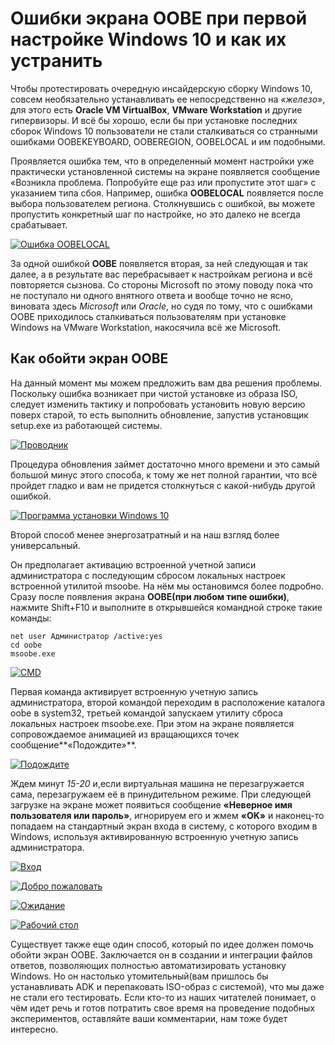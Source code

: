 # Ошибки экрана OOBE при первой настройке Windows 10 и как их устранить

Чтобы протестировать очередную инсайдерскую сборку Windows 10, совсем необязательно устанавливать ее непосредственно на _«железо»_, для этого есть **Oracle VM VirtualBox**, **VMware Workstation** и другие гипервизоры. И всё бы хорошо, если бы при установке последних сборок Windows 10 пользователи не стали сталкиваться со странными ошибками OOBEKEYBOARD, OOBEREGION, OOBELOCAL и им подобными.

Проявляется ошибка тем, что в определенный момент настройки уже практически установленной системы на экране появляется сообщение «Возникла проблема. Попробуйте еще раз или пропустите этот шаг» с указанием типа сбоя. Например, ошибка **OOBELOCAL** появляется после выбора пользователем региона. Столкнувшись с ошибкой, вы можете пропустить конкретный шаг по настройке, но это далеко не всегда срабатывает.

[![Ошибка OOBELOCAL](/images/1a7147a56652d967e7e1193d2914737b.jpg)](https://www.white-windows.ru/wp-content/uploads/2019/03/5587803_1.jpg)

За одной ошибкой **OOBE** появляется вторая, за ней следующая и так далее, а в результате вас перебрасывает к настройкам региона и всё повторяется сызнова. Со стороны Microsoft по этому поводу пока что не поступало ни одного внятного ответа и вообще точно не ясно, виновата здесь _Microsoft_ или _Oracle_, но судя по тому, что с ошибками OOBE приходилось сталкиваться пользователям при установке Windows на VMware Workstation, накосячила всё же Microsoft.

## Как обойти экран OOBE

На данный момент мы можем предложить вам два решения проблемы. Поскольку ошибка возникает при чистой установке из образа ISO, следует изменить тактику и попробовать установить новую версию поверх старой, то есть выполнить обновление, запустив установщик setup.exe из работающей системы.

[![Проводник](/images/27ead6d12253a0aa5b8cc40c5a24c3d2.jpg)](https://www.white-windows.ru/wp-content/uploads/2019/03/5587803_2.jpg)

Процедура обновления займет достаточно много времени и это самый большой минус этого способа, к тому же нет полной гарантии, что всё пройдет гладко и вам не придется столкнуться с какой-нибудь другой ошибкой.

[![Программа установки Windows 10](/images/5c2658876240cffd8bd0fa96349691ee.jpg)](https://www.white-windows.ru/wp-content/uploads/2019/03/5587803_3.jpg)

Второй способ менее энергозатратный и на наш взгляд более универсальный.

Он предполагает активацию встроенной учетной записи администратора с последующим сбросом локальных настроек встроенной утилитой msoobe. На нём мы остановимся более подробно. Сразу после появления экрана **OOBE(при любом типе ошибки)**, нажмите Shift+F10 и выполните в открывшейся командной строке такие команды:

```
net user Администратор /active:yes
cd oobe
msoobe.exe
```

[![CMD](/images/feca2c615bb1aaf87a4fece2eb4408a9.jpg)](https://www.white-windows.ru/wp-content/uploads/2019/03/5587803_4.jpg)

Первая команда активирует встроенную учетную запись администратора, второй командой переходим в расположение каталога oobe в system32, третьей командой запускаем утилиту сброса локальных настроек msoobe.exe. При этом на экране появляется сопровождаемое анимацией из вращающихся точек сообщение**«Подождите»**.

[![Подождите](/images/965e888c295974eb14fcbc6172c83b6d.jpg)](https://www.white-windows.ru/wp-content/uploads/2019/03/5587803_5.jpg)

Ждем минут _15-20_ и,если виртуальная машина не перезагружается сама, перезагружаем её в принудительном режиме. При следующей загрузке на экране может появиться сообщение **«Неверное имя пользователя или пароль»**, игнорируем его и жмем **«OK»** и наконец-то попадаем на стандартный экран входа в систему, с которого входим в Windows, используя активированную встроенную учетную запись администратора.

[![Вход](/images/d4e4028e11ba6a8675cc20caf95094c2.jpg)](https://www.white-windows.ru/wp-content/uploads/2019/03/5587803_6.jpg)

[![Добро пожаловать](/images/61c847afc001c2ebf4193534d7c89bce.jpg)](https://www.white-windows.ru/wp-content/uploads/2019/03/5587803_7.jpg)

[![Ожидание](/images/62f851bf129b6760b7d3269b0d60b870.jpg)](https://www.white-windows.ru/wp-content/uploads/2019/03/5587803_8.jpg)

[![Рабочий стол](/images/02e8df7240df6e4548a275d06b69ac2f.jpg)](https://www.white-windows.ru/wp-content/uploads/2019/03/5587803_9.jpg)

Существует также еще один способ, который по идее должен помочь обойти экран OOBE. Заключается он в создании и интеграции файлов ответов, позволяющих полностью автоматизировать установку Windows. Но он настолько утомительный(вам пришлось бы устанавливать ADK и перепаковать ISO-образ с системой), что мы даже не стали его тестировать. Если кто-то из наших читателей понимает, о чём идет речь и готов потратить свое время на проведение подобных экспериментов, оставляйте ваши комментарии, нам тоже будет интересно.